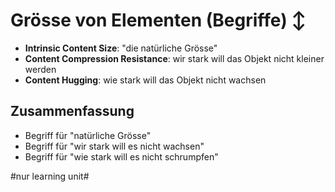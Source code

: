# Grösse von Elementen (Begriffe) ↕️

- **Intrinsic Content Size**: "die natürliche Grösse"
- **Content Compression Resistance**: wir stark will das Objekt nicht kleiner werden
- **Content Hugging**: wie stark will das Objekt nicht wachsen

## Zusammenfassung
- Begriff für "natürliche Grösse"
- Begriff für "wir stark will es nicht wachsen"
- Begriff für "wie stark will es nicht schrumpfen"


#nur learning unit#